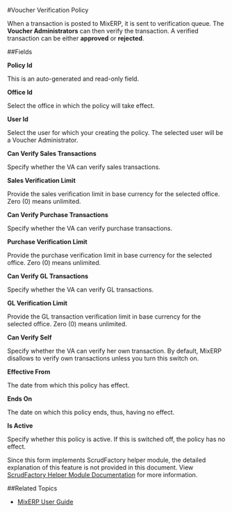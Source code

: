 #Voucher Verification Policy

When a transaction is posted to MixERP, it is sent to verification queue. The **Voucher Administrators** can
then verify the transaction. A verified transaction can be either **approved** or **rejected**.

##Fields

**Policy Id**

This is an auto-generated and read-only field.


**Office Id**

Select the office in which the policy will take effect.


**User Id**

Select the user for which your creating the policy. The selected user will be a Voucher Administrator.


**Can Verify Sales Transactions**

Specify whether the VA can verify sales transactions.

**Sales Verification Limit**

Provide the sales verification limit in base currency for the selected office. Zero (0) means unlimited.

**Can Verify Purchase Transactions**

Specify whether the VA can verify purchase transactions.

**Purchase Verification Limit**

Provide the purchase verification limit in base currency for the selected office. Zero (0) means unlimited.

**Can Verify GL Transactions**

Specify whether the VA can verify GL transactions.

**GL Verification Limit**

Provide the GL transaction verification limit in base currency for the selected office. Zero (0) means unlimited.

**Can Verify Self**

Specify whether the VA can verify her own transaction. By default, MixERP disallows to verify own transactions
unless you turn this switch on.

**Effective From**

The date from which this policy has effect.

**Ends On**

The date on which this policy ends, thus, having no effect.

**Is Active**

Specify whether this policy is active. If this is switched off, the policy has no effect.


<div class="alert-box scrud radius">
    Since this form implements ScrudFactory helper module, the detailed explanation of this feature is not provided
    in this document. View <a href="../../core-concepts/scrud-factory.html">ScrudFactory Helper Module Documentation</a>
    for more information.
</div>


##Related Topics
* [MixERP User Guide](../../index.md)